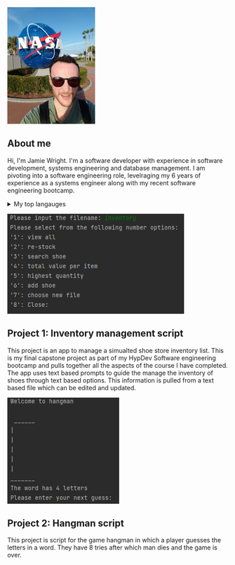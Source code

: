 
 <picture>
 <source media="(prefers-color-scheme: dark)" srcset="https://github.com/jwright641/JW22090003882/blob/main/profile%20picture.jpg" width="200">
 <source media="(prefers-color-scheme: light)" srcset="https://github.com/jwright641/JW22090003882/blob/main/profile%20picture.jpg" width="200">
 <img alt="YOUR-ALT-TEXT" src="https://github.com/jwright641/JW22090003882/blob/main/profile%20picture.jpg" width="200">
</picture>


## About me
Hi, I'm Jamie Wright. I'm a software developer with experience in software development, systems engineering and database management. I am pivoting into a software engineering role, levelraging my 6 years of experience as a systems engineer along with my recent software engineering bootcamp.

<details>
 <summary>My top langauges</summary>

| Rank | Languages |
|-----:|-----------|
|     1| Python    |
|     2|JavasScript|
|     3| SQL       |
 
 </details>

![Image of inventory display](https://github.com/jwright641/JW22090003882/blob/main/Inventory%20screenshot.jpg)

<h2>Project 1: Inventory management script</h2>
<p>This project is an app to manage a simualted shoe store inventory list. This is my final capstone project as part of my HypDev Software engineering bootcamp and pulls together all the aspects of the course I have completed. The app uses text based prompts to guide the manage the inventory of shoes through text based options. This information is pulled from a text based file which can be edited and updated.</p>

![Image of hangman display](https://github.com/jwright641/JW22090003882/blob/main/hangman%20screenshot.jpg) 
 
 <h2>Project 2: Hangman script</h2>
 <p>This project is script for the game hangman in which a player guesses the letters in a word. They have 8 tries after which man dies and the game is over.</p>
 
